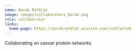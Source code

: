 ```yaml
---
name: Barak Rotblat
image: images/collaborators_barak.png
role: collaborator
links:
  home-page: https://barakrotblat.wixsite.com/rotblatlab
---
```


Collaborating on cancer protein networks.

